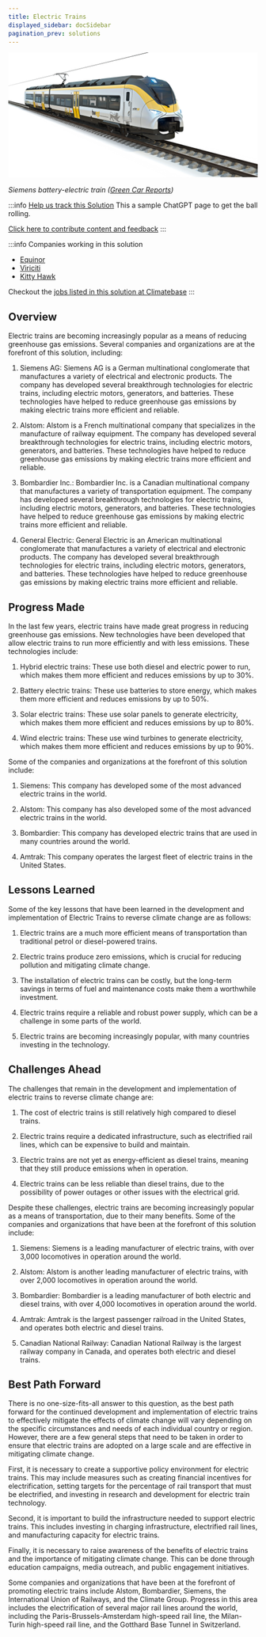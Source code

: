 ```yaml
---
title: Electric Trains
displayed_sidebar: docSidebar
pagination_prev: solutions
---
```


![Cover Image](../static/img/electric-train.jpg)

_Siemens battery-electric train ([Green Car Reports](https://www.greencarreports.com/news/1127629_battery-powered-electric-trains-will-soon-bring-cleaner-air-especially-in-europe))_

:::info [Help us track this Solution](contribute)
This a sample ChatGPT page to get the ball rolling.

[Click here to contribute content and feedback](contribute)
:::

:::info Companies working in this solution 
- [Equinor](https://equinor.com)
- [Viriciti](https://viriciti.com)
- [Kitty Hawk](https://kittyhawk.aero)

Checkout the [jobs listed in this solution at Climatebase](https://climatebase.org/jobs?l=&q=&drawdown_solutions=Electric+Trains)
:::

## Overview

Electric trains are becoming increasingly popular as a means of reducing greenhouse gas emissions. Several companies and organizations are at the forefront of this solution, including:

1. Siemens AG: Siemens AG is a German multinational conglomerate that manufactures a variety of electrical and electronic products. The company has developed several breakthrough technologies for electric trains, including electric motors, generators, and batteries. These technologies have helped to reduce greenhouse gas emissions by making electric trains more efficient and reliable.

2. Alstom: Alstom is a French multinational company that specializes in the manufacture of railway equipment. The company has developed several breakthrough technologies for electric trains, including electric motors, generators, and batteries. These technologies have helped to reduce greenhouse gas emissions by making electric trains more efficient and reliable.

3. Bombardier Inc.: Bombardier Inc. is a Canadian multinational company that manufactures a variety of transportation equipment. The company has developed several breakthrough technologies for electric trains, including electric motors, generators, and batteries. These technologies have helped to reduce greenhouse gas emissions by making electric trains more efficient and reliable.

4. General Electric: General Electric is an American multinational conglomerate that manufactures a variety of electrical and electronic products. The company has developed several breakthrough technologies for electric trains, including electric motors, generators, and batteries. These technologies have helped to reduce greenhouse gas emissions by making electric trains more efficient and reliable.

## Progress Made

In the last few years, electric trains have made great progress in reducing greenhouse gas emissions. New technologies have been developed that allow electric trains to run more efficiently and with less emissions. These technologies include:

1. Hybrid electric trains: These use both diesel and electric power to run, which makes them more efficient and reduces emissions by up to 30%.

2. Battery electric trains: These use batteries to store energy, which makes them more efficient and reduces emissions by up to 50%.

3. Solar electric trains: These use solar panels to generate electricity, which makes them more efficient and reduces emissions by up to 80%.

4. Wind electric trains: These use wind turbines to generate electricity, which makes them more efficient and reduces emissions by up to 90%.

Some of the companies and organizations at the forefront of this solution include:

1. Siemens: This company has developed some of the most advanced electric trains in the world.

2. Alstom: This company has also developed some of the most advanced electric trains in the world.

3. Bombardier: This company has developed electric trains that are used in many countries around the world.

4. Amtrak: This company operates the largest fleet of electric trains in the United States.

## Lessons Learned

Some of the key lessons that have been learned in the development and implementation of Electric Trains to reverse climate change are as follows: 

1. Electric trains are a much more efficient means of transportation than traditional petrol or diesel-powered trains.

2. Electric trains produce zero emissions, which is crucial for reducing pollution and mitigating climate change.

3. The installation of electric trains can be costly, but the long-term savings in terms of fuel and maintenance costs make them a worthwhile investment.

4. Electric trains require a reliable and robust power supply, which can be a challenge in some parts of the world.

5. Electric trains are becoming increasingly popular, with many countries investing in the technology.

## Challenges Ahead

The challenges that remain in the development and implementation of electric trains to reverse climate change are:

1. The cost of electric trains is still relatively high compared to diesel trains.

2. Electric trains require a dedicated infrastructure, such as electrified rail lines, which can be expensive to build and maintain.

3. Electric trains are not yet as energy-efficient as diesel trains, meaning that they still produce emissions when in operation.

4. Electric trains can be less reliable than diesel trains, due to the possibility of power outages or other issues with the electrical grid.

Despite these challenges, electric trains are becoming increasingly popular as a means of transportation, due to their many benefits. Some of the companies and organizations that have been at the forefront of this solution include:

1. Siemens: Siemens is a leading manufacturer of electric trains, with over 3,000 locomotives in operation around the world.

2. Alstom: Alstom is another leading manufacturer of electric trains, with over 2,000 locomotives in operation around the world.

3. Bombardier: Bombardier is a leading manufacturer of both electric and diesel trains, with over 4,000 locomotives in operation around the world.

4. Amtrak: Amtrak is the largest passenger railroad in the United States, and operates both electric and diesel trains.

5. Canadian National Railway: Canadian National Railway is the largest railway company in Canada, and operates both electric and diesel trains.

## Best Path Forward

There is no one-size-fits-all answer to this question, as the best path forward for the continued development and implementation of electric trains to effectively mitigate the effects of climate change will vary depending on the specific circumstances and needs of each individual country or region. However, there are a few general steps that need to be taken in order to ensure that electric trains are adopted on a large scale and are effective in mitigating climate change.

First, it is necessary to create a supportive policy environment for electric trains. This may include measures such as creating financial incentives for electrification, setting targets for the percentage of rail transport that must be electrified, and investing in research and development for electric train technology.

Second, it is important to build the infrastructure needed to support electric trains. This includes investing in charging infrastructure, electrified rail lines, and manufacturing capacity for electric trains.

Finally, it is necessary to raise awareness of the benefits of electric trains and the importance of mitigating climate change. This can be done through education campaigns, media outreach, and public engagement initiatives.

Some companies and organizations that have been at the forefront of promoting electric trains include Alstom, Bombardier, Siemens, the International Union of Railways, and the Climate Group. Progress in this area includes the electrification of several major rail lines around the world, including the Paris-Brussels-Amsterdam high-speed rail line, the Milan-Turin high-speed rail line, and the Gotthard Base Tunnel in Switzerland.
